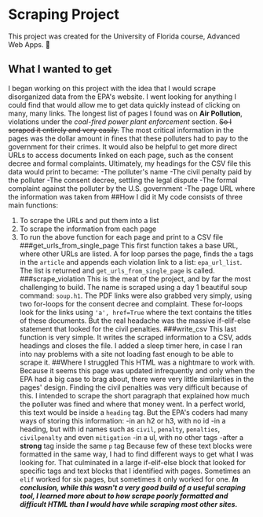 # Scraping Project
This project was created for the University of Florida course, Advanced Web Apps. :cowboy_hat_face:
## What I wanted to get
I began working on this project with the idea that I would scrape disorganized data from the EPA's website. I went looking for anything I could find that would allow me to get data quickly instead of clicking on many, many links. The longest list of pages I found was on **Air Pollution**, violations under the *coal-fired power plant enforcement* section. ~~So I scraped it entirely and very easily.~~ The most critical information in the pages was the dollar amount in fines that these polluters had to pay to the government for their crimes. It would also be helpful to get more direct URLs to access documents linked on each page, such as the consent decree and formal complaints. Ultimately, my headings for the CSV file this data would print to became:
-The polluter's name
-The civil penalty paid by the polluter
-The consent decree, settling the legal dispute
-The formal complaint against the polluter by the U.S. government
-The page URL where the information was taken from
##How I did it
My code consists of three main functions:
1. To scrape the URLs and put them into a list
2. To scrape the information from each page
3. To run the above function for each page and print to a CSV file
###get_urls_from_single_page
This first function takes a base URL, where other URLs are listed. A for loop parses the page, finds the `a` tags in the `article` and appends each violation link to a list: `epa_url_list`. The list is returned and `get_urls_from_single_page` is called.
###scrape_violation
This is the meat of the project, and by far the most challenging to build. The name is scraped using a day 1 beautiful soup command: `soup.h1`. The PDF links were also grabbed very simply, using two for-loops for the consent decree and complaint. These for-loops look for the links using `'a', href=True` where the text contains the titles of these documents. But the real headache was the massive if-elif-else statement that looked for the civil penalties.
###write_csv
This last function is very simple. It writes the scraped information to a CSV, adds headings and closes the file. I added a sleep timer here, in case I ran into nay problems with a site not loading fast enough to be able to scrape it.
##Where I struggled
This HTML was a nightmare to work with. Because it seems this page was updated infrequently and only when the EPA had a big case to brag about, there were very little similarities in the pages' design. Finding the civil penalties was very difficult because of this. I intended to scrape the short paragraph that explained how much the polluter was fined and where that money went. In a perfect world, this text would be inside a `heading` tag. But the EPA's coders had many ways of storing this information:
-in an h2 or h3, with no id
-in a heading, but with id names such as `civil`, `penalty`, `penalties`, `civilpenalty` and even `mitigation`
-in a ul, with no other tags
-after a **strong** tag inside the same `p` tag
Because few of these text blocks were formatted in the same way, I had to find different ways to get what I was looking for. That culminated in a large if-elif-else block that looked for specific tags and text blocks that I identified with pages. Sometimes an `elif` worked for six pages, but sometimes it only worked for one. ***In conclusion, while this wasn't a very good build of a useful scraping tool, I learned more about to how scrape poorly formatted and difficult HTML than I would have while scraping most other sites.***
